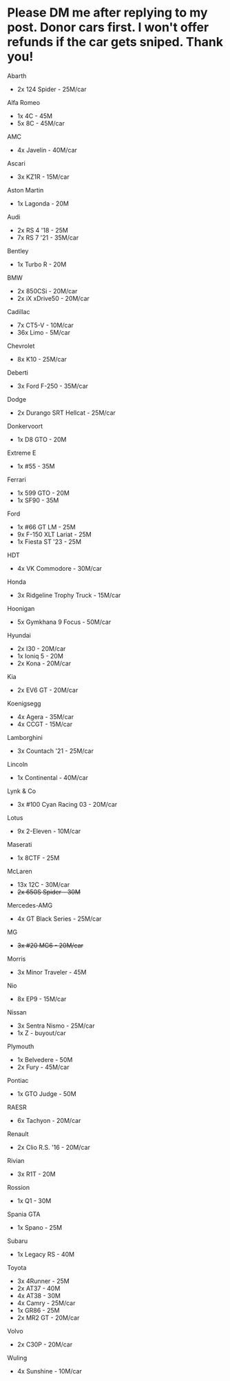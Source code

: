 # Please DM me after replying to my post. Donor cars first. I won't offer refunds if the car gets sniped. Thank you!
Abarth
* 2x 124 Spider - 25M/car

Alfa Romeo
* 1x 4C - 45M
* 5x 8C - 45M/car

AMC
* 4x Javelin - 40M/car

Ascari
* 3x KZ1R - 15M/car

Aston Martin
* 1x Lagonda - 20M

Audi
* 2x RS 4 '18 - 25M
* 7x RS 7 '21 - 35M/car

Bentley
* 1x Turbo R - 20M

BMW
* 2x 850CSi - 20M/car
* 2x iX xDrive50 - 20M/car

Cadillac
* 7x CT5-V - 10M/car
* 36x Limo - 5M/car

Chevrolet
* 8x K10 - 25M/car

Deberti
* 3x Ford F-250 - 35M/car

Dodge
* 2x Durango SRT Hellcat - 25M/car

Donkervoort
* 1x D8 GTO - 20M

Extreme E
* 1x #55 - 35M

Ferrari
* 1x 599 GTO - 20M
* 1x SF90 - 35M

Ford
* 1x #66 GT LM - 25M
* 9x F-150 XLT Lariat - 25M
* 1x Fiesta ST '23 - 25M

HDT
* 4x VK Commodore - 30M/car

Honda
* 3x Ridgeline Trophy Truck - 15M/car

Hoonigan
* 5x Gymkhana 9 Focus - 50M/car

Hyundai
* 2x I30 - 20M/car
* 1x Ioniq 5 - 20M
* 2x Kona - 20M/car

Kia
* 2x EV6 GT - 20M/car

Koenigsegg
* 4x Agera - 35M/car
* 4x CCGT - 15M/car

Lamborghini
* 3x Countach '21 - 25M/car

Lincoln
* 1x Continental - 40M/car

Lynk & Co
* 3x #100 Cyan Racing 03 - 20M/car

Lotus
* 9x 2-Eleven - 10M/car

Maserati
* 1x 8CTF - 25M

McLaren
* 13x 12C - 30M/car
* ~~2x 650S Spider - 30M~~

Mercedes-AMG
* 4x GT Black Series - 25M/car

MG
* ~~3x #20 MG6 - 20M/car~~

Morris
* 3x Minor Traveler - 45M

Nio
* 8x EP9 - 15M/car

Nissan
* 3x Sentra Nismo - 25M/car
* 1x Z - buyout/car

Plymouth
* 1x Belvedere - 50M
* 2x Fury - 45M/car

Pontiac
* 1x GTO Judge - 50M

RAESR
* 6x Tachyon - 20M/car

Renault
* 2x Clio R.S. '16 - 20M/car

Rivian
* 3x R1T - 20M

Rossion 
* 1x Q1 - 30M

Spania GTA 
* 1x Spano - 25M

Subaru
* 1x Legacy RS - 40M

Toyota
* 3x 4Runner - 25M
* 2x AT37 - 40M
* 4x AT38 - 30M
* 4x Camry - 25M/car
* 1x GR86 - 25M
* 2x MR2 GT - 20M/car

Volvo
* 2x C30P - 20M/car

Wuling
* 4x Sunshine - 10M/car 